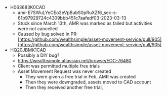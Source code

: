 - H063683K0CAD
	- amr-E7SWuLYeCEo2eVpBubS0pRuXZf6_sec-s-61b97929724c4309bbb451c7aafedf03-2023-03-13
	- Stuck since March 13th, AMR was marked as failed but activities were not cancelled
	- Caused by bug solved in PR: [https://github.com/wealthsimple/asset-movement-service/pull/905](https://github.com/wealthsimple/asset-movement-service/pull/905)
- HQ20JBMK1CAD
	- Possibly a DIY bug?
	- https://wealthsimple.atlassian.net/browse/EOC-76480
	- Client was permitted multiple free trials
	- Asset Movement Request was never created
		- They were given a free trial in Feb, AMR was created
		- Then they were downgraded, assets moved to CAD account
		- Then they received another free trial,